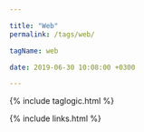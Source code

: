 ```yaml
---

title: "Web"
permalink: /tags/web/

tagName: web

date: 2019-06-30 10:08:00 +0300

---
```


{% include taglogic.html %}

{% include links.html %}
